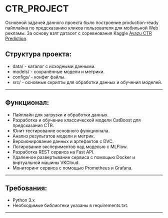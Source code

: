 # CTR_PROJECT

Основной задачей данного проекта было построение production-ready пайплайна 
по предсказанию кликов пользователя для мобильной Web рекламы. 
За основу взят датасет с соревнования Kaggle [Avazu CTR Prediction](https://www.kaggle.com/competitions/avazu-ctr-prediction/overview/description).

## Структура проекта:

* data/ - каталог с исходными данными.
* models/ - сохранённые модели и метрики.
* configs/ - конфиг файлы.
* src/ - основные скрипты для обработки данных и обучения моделей.
--------

## Функционал:

* Пайплайн для загрузки и обработки данных.
* Разработка и обучение классической модели CatBoost для предсказания CTR.
* Юнит тестирование основного функционала.
* Анализ результатов модели и метрик.
* Версионирование данных и артефактов с DVC.
* Логирование экспериментов над моделью с MLFlow.
* Разработка REST сервиса на Fast API.
* Удаленное развертывание сервиса с помощью Docker и виртуальной машины VKCloud.
* Мониторинг сервиса с помощью Prometheus и Grafana.
--------

## Требования:
* Python 3.x
* Необходимые библиотеки указаны в requirements.txt.

--------

